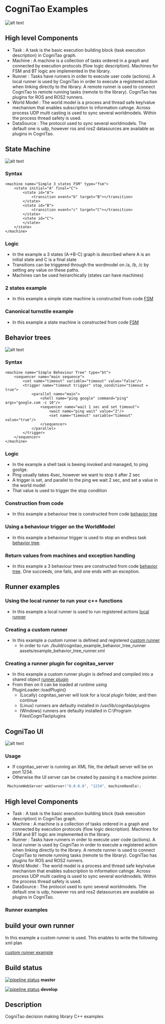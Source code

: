 # CogniTao Examples
![alt text](assets/images/cognitao.jpeg "CogniTao")


## High level Components 
* Task : A task is the basic execution building block (task execution description) in CogniTao graph.
* Machine : A machine is a collection of tasks ordered in a graph and connected by execution protocols (flow logic description). Machines for FSM and BT logic are implemented in the library. 
* Runner : Tasks have runners in order to execute user code (actions). A local runner is used
by CogniTao in order to execute a registered action when linking directly to the library.
A remote runner is used to connect CogniTao to remote running tasks (remote to the library).
CogniTao has plugins for ROS and ROS2 runners.   
* World Model :  The world model is a process and thread safe key/value mechanism that enables subscription to information cahnge. 
Across process UDP multi casting is used to sync several worldmodels. Within the process thread safety is used. 
* DataSource : The protocol used to sync several worldmodels. The default one is udp, however ros and ros2 datasources are available as plugins in CogniTao.


## State Machine
![alt text](assets/images/FSM.jpeg "CogniTao FSM")

### Syntax
```
<machine name="Simple 3 states FSM" type="fsm">
	<state initial="A" final="C">
		<state id="A">
			<transition event="b" target="B"></transition>
		</state>
		<state id="B">
			<transition event="c" target="C"></transition>
		</state>
		<state id="C">
		</state>
	</state>
</machine>
```
### Logic
* In the example a 3 states (A->B-C) graph is described where A is an initial state and C is a final state
* Transitions can be triggered through the wordmodel on /a, /b, /c by setting any value on these paths. 
* Machines can be used heirarchically (states can have machines)


### 2 states example
* In this example a simple state machine is constructed from code [FSM](src/example_state_machine.cpp)


### Canonical turnstile example
* In this example a state machine is constructed from code [FSM](src/example_state_machine_turnstile.cpp)

## Behavior trees
![alt text](assets/images/bt.PNG "CogniTao Behaviour Tree")
### Syntax
```
<machine name="Simple Behaviour Tree" type="bt">
    <sequencer name="main sequence">
        <set name="timeout" variable="timeout" value="false"/>
        <trigger name="timeout trigger" stop_condition="timeout = true">
            <parallel name="main">
                <shell name="ping google" command="ping" args="google.com -c 10"/>
                <sequencer name="wait 1 sec and set timeout">
                    <wait name="ping wait" value="2"/>
                    <set name="timeout" variable="timeout" value="true"/>
                </sequencer>
            </parallel>
        </trigger>
    </sequencer>
</machine>
```
### Logic
* In the example a shell task is beeing invoked and managed, to ping goolge.
* Ping usually takes 4sec, however we want to stop it after 2 sec
* A trigger is set, and parallel to the ping we wait 2 sec, and set a value in the world model
* That value is used to trigger the stop condition

### Construction from code 
* In this example a behaviour tree is constructed from code [behavior tree](src/example_behavior_tree_construction.cpp)

### Using a behaviour trigger on the WorldModel  
* In this example a behaviour trigger is used to stop an endless task [behavior tree](src/example_behavior_tree_trigger.cpp). 

### Return values from machines and exception handling  
* In this example a 3 behaviour trees are constructed from code [behavior tree](src/example_behavior_tree_return_exceptions.cpp). One succeeds, one fails, and one ends with an exception. 

## Runner examples 
### Using the local runner to run your c++ functions 
* In this example a local runner is used to run  registered actions [local runner](src/example_behavior_tree_user_actions.cpp)

### Creating a custom runner
* In this example a custom runner is defined and registered [custom runner](src/example_behavior_tree_runner.cpp)
  * In order to run ./build/cognitao_example_behavior_tree_runner assets/example_behavior_tree_runner.xml 

### Creating a runner plugin for cognitao_server
* In this example a custom runner plugin is defined and compiled into a shared object [runner plugin](src/example_runner_plugin.cpp)
* From then on it can be loaded at runtime using PluginLoader::loadPlugin()
  * (Locally) cognitao_server will look for a local plugin folder, and then continue
  * (Linux) runners are defaulty installed in /usr/lib/cognitao/plugins 
  * (Windows) runners are defaulty installed in C:\Program Files\CogniTao\plugins 

## CogniTao UI
![alt text](assets/images/UI.PNG "CogniTao User Interface")
### Usage
* If cognitao_server is running an XML file, the default server will be on port 1234.
* Otherwise the UI server can be created by passing it a machine pointer.
```C++
 MachineWebServer webServer("0.0.0.0", "1234", machineHandle);
```


## High level Components 
* Task : A task is the basic execution building block (task execution description) in CogniTao graph.
* Machine : A machine is a collection of tasks ordered in a graph and connected by execution protocols (flow logic description). Machines for FSM and BT logic are implemented in the library. 
* Runner : Tasks have runners in order to execute user code (actions). A local runner is used
by CogniTao in order to execute a registered action when linking directly to the library.
A remote runner is used to connect CogniTao to remote running tasks (remote to the library).
CogniTao has plugins for ROS and ROS2 runners.   
* World Model :  The world model is a process and thread safe key/value mechanism that enables subscription to information cahnge. 
Across process UDP multi casting is used to sync several worldmodels. Within the process thread safety is used. 
* DataSource : The protocol used to sync several worldmodels. The default one is udp, however ros and ros2 datasources are available as plugins in CogniTao.

### Runner examples 
## build your own runner 
In this example a custom runner is used. This enables to write the following xml plan 

[custom runner example](src/example_behavior_tree_runner.cpp)

## Build status
[![pipeline status](https://git.cogni.io/cognitao/cognitao_examples/badges/master/pipeline.svg)](https://git.cogni.io/cognitao/cognitao_examples/commits/master) **master**

[![pipeline status](https://git.cogni.io/cognitao/cognitao_examples/badges/develop/pipeline.svg)](https://git.cogni.io/cognitao/cognitao_examples/commits/master) **develop**

## Description
CogniTao decision making library C++ examples